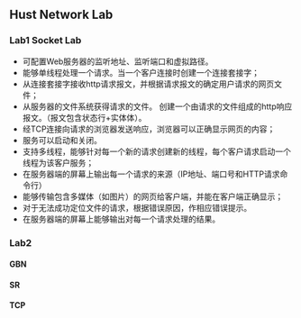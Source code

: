 ## Hust Network Lab

### Lab1 Socket Lab

+ 可配置Web服务器的监听地址、监听端口和虚拟路径。
+ 能够单线程处理一个请求。当一个客户连接时创建一个连接套接字；
+ 从连接套接字接收http请求报文，并根据请求报文的确定用户请求的网页文件；
+ 从服务器的文件系统获得请求的文件。 创建一个由请求的文件组成的http响应报文。（报文包含状态行+实体体）。
+ 经TCP连接向请求的浏览器发送响应，浏览器可以正确显示网页的内容；
+ 服务可以启动和关闭。
+ 支持多线程，能够针对每一个新的请求创建新的线程，每个客户请求启动一个线程为该客户服务；
+ 在服务器端的屏幕上输出每一个请求的来源（IP地址、端口号和HTTP请求命令行）
+ 能够传输包含多媒体（如图片）的网页给客户端，并能在客户端正确显示；
+ 对于无法成功定位文件的请求，根据错误原因，作相应错误提示。
+ 在服务器端的屏幕上能够输出对每一个请求处理的结果。


### Lab2 

#### GBN
#### SR
#### TCP